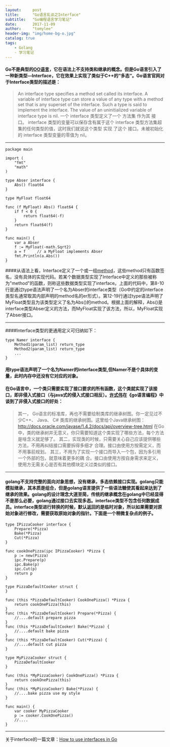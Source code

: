 ```yaml
---
layout:     post
title:      "Go语言乱谈之Interface"
subtitle:   "Go编程语言学习笔记"
date:       2017-11-09
author:     "tomylee"
header-img: "img/home-bg-o.jpg"
catalog: true
tags:
    - Golang
    - 学习笔记
---
```


#### Go不是典型的[OO语言](https://baike.so.com/doc/6146835-6360018.html)，它在语法上不支持类和继承的概念。但是Go语言引入了一种新类型—Interface，它在效果上实现了类似于C++的“多态“。Go语言官网对于Interface类型的描述是：
>An interface type specifies a method set called its interface. A variable of interface type can store a value of any type with a method set that is any superset of the interface. Such a type is said to implement the interface. The value of an uninitialized variable of interface type is nil.
>一个 interface 类型定义了一个 方法集 作为其 接口。 interface 类型的变量可以保存含有属于这个 interface 类型方法集超集的任何类型的值，这时我们就说这个类型 实现 了这个 接口。未被初始化的 interface 类型变量的零值为 nil。

---

``` golang
package main

import (
    "fmt"
    "math"
)

type Abser interface {
    Abs() float64
}

type MyFloat float64

func (f MyFloat) Abs() float64 {
    if f < 0 {
        return float64(-f)
    }
    return float64(f)
}

func main() {
    var a Abser
    f := MyFloat(-math.Sqrt2)
    a = f     // a MyFloat implements Abser
    fmt.Println(a.Abs())
}
```
####从语法上看，Interface定义了一个或一组[method](http://blog.csdn.net/uudou/article/details/52412831)，这些method只有函数签名，没有具体的实现代码。若某个数据类型实现了Interface中定义的那些被称为"method"的函数，则称这些数据类型实现了interface。上面的代码中，第8-10行是通过type语法声明了一个名为Abser的interface类型（Go中约定的interface类型名通常取其内部声明的method名的er形式）。第12-19行通过type语法声明了MyFloat类型且为该类型定义了名为Abs()的method。根据上面的解释，Abs()是interface类型Abser定义的方法，而MyFloat实现了该方法，所以，MyFloat实现了Abser接口。

---
####Interface类型的更通用定义可归纳如下：
```golang
type Namer interface {
    Method1(param_list) return_type
    Method2(param_list) return_type
    ...
}
```
#### 用type语法声明了一个名为Namer的interface类型,但Namer不是个具体的变量，此时内存中还没有它对应的对象。
#### 在Go语言中，一个类只需要实现了接口要求的所有函数，这个类就实现了该接口，即非侵入式接口（与java式的侵入式接口相反）。[许式伟](https://baike.so.com/doc/7212629-7437327.html)在《go语言编程》中谈到了非侵入式接口的好处：
>其一， Go语言的标准库，再也不需要绘制类库的继承树图。你一定见过不少C++、 Java、 C# 类库的继承树图。这里给个Java继承树图：  http://docs.oracle.com/javase/1.4.2/docs/api/overview-tree.html  在Go中，类的继承树并无意义，你只需要知道这个类实现了哪些方法，每个方法是啥含义就足够了。 
其二，实现类的时候，只需要关心自己应该提供哪些方法，不用再纠结接口需要拆得多细才 合理。接口由使用方按需定义，而不用事前规划。 
其三，不用为了实现一个接口而导入一个包，因为多引用一个外部的包，就意味着更多的耦 合。接口由使用方按自身需求来定义，使用方无需关心是否有其他模块定义过类似的接口。

---
#### golang不支持完整的面向对象思想，没有继承，多态依赖接口实现。golang只能模拟继承，其本质是组合，但是golang语言提供了一些语法糖使其看起来达到了继承的效果。golang的设计理念大道至简，传统的继承概念在golang中已经显得不是那么必要，golang通过接口去实现多态。interface类型不包含任何数据成员。interface类型进行转换的时候，默认返回的是临时对象，所以如果需要对原始对象进行修改，需要获取原始对象的指针。下面是一个稍微复杂点的例子。
```golang
type IPizzaCooker interface {
    Prepare(*Pizza)
    Bake(*Pizza)
    Cut(*Pizza)
}
 
func cookOnePizza(ipc IPizzaCooker) *Pizza {
    p := new(Pizza)
    ipc.Prepare(p)
    ipc.Bake(p)
    ipc.Cut(p)
    return p
}
 
type PizzaDefaultCooker struct {
}
 
func (this *PizzaDefaultCooker) CookOnePizza() *Pizza {
    return cookOnePizza(this)
}
func (this *PizzaDefaultCooker) Prepare(*Pizza) {
    //....default prepare pizza
}
func (this *PizzaDefaultCooker) Bake(*Pizza) {
    //....default bake pizza
}
func (this *PizzaDefaultCooker) Cut(*Pizza) {
    //....default cut pizza
}
 
type MyPizzaCooker struct {
    PizzaDefaultCooker
}
 
func (this *MyPizzaCooker) CookOnePizza() *Pizza {
    return cookOnePizza(this)
}
func (this *MyPizzaCooker) Bake(*Pizza) {
    //....bake pizza use my style
}
 
func main() {
    var cooker MyPizzaCooker
    p := cooker.CookOnePizza()
    //....
}
```

---
关于interface的一篇文章：[How to use interfaces in Go](http://jordanorelli.com/post/32665860244/how-to-use-interfaces-in-go)
